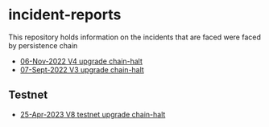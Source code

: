 # incident-reports
This repository holds information on the incidents that are faced were faced by persistence chain

* [06-Nov-2022 V4 upgrade chain-halt](06-nov-2022_V4_upgrade_halt.md)
* [07-Sept-2022 V3 upgrade chain-halt](07-Sept-2022_V3_upgrade_halt.md)

## Testnet

* [25-Apr-2023 V8 testnet upgrade chain-halt](testnet/25-Apr-2023_testnet_V8_upgrade_halt.md)

